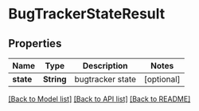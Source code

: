 # BugTrackerStateResult

## Properties
Name | Type | Description | Notes
------------ | ------------- | ------------- | -------------
**state** | **String** | bugtracker state | [optional] 

[[Back to Model list]](../README.md#documentation-for-models) [[Back to API list]](../README.md#documentation-for-api-endpoints) [[Back to README]](../README.md)


